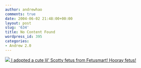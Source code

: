 ```yaml
---
author: andrewhao
comments: true
date: 2004-06-02 21:48:00+00:00
layout: post
slug: '634'
title: No Content Found
wordpress_id: 395
categories:
- Andrew 2.0
---
```


![](http://bunnysnoog.cyborgcow.net/henry9.gif)[ I adopted a cute lil' Scotty fetus from Fetusmart! Hooray fetus! ](http://bunnysnoog.cyborgcow.net/index.html)
